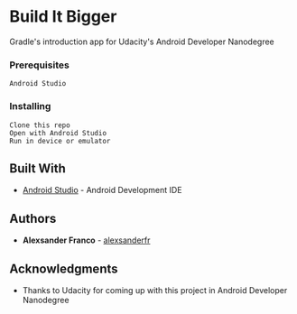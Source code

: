 # Build It Bigger

Gradle's introduction app for Udacity's Android Developer Nanodegree

### Prerequisites

```
Android Studio
```

### Installing

```
Clone this repo
Open with Android Studio
Run in device or emulator
```

## Built With

* [Android Studio](https://developer.android.com/studio/index.html) - Android Development IDE

## Authors

* **Alexsander Franco** -  [alexsanderfr](https://github.com/alexsanderfr)

## Acknowledgments

* Thanks to Udacity for coming up with this project in Android Developer Nanodegree
